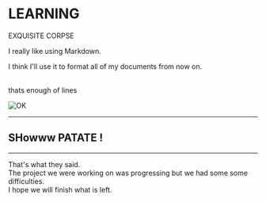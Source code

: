# LEARNING
EXQUISITE CORPSE
<p>I really like using Markdown.</p>

<p>I think I'll use it to format all of my documents from now on.</p>
<br> thats enough of lines </p>

![OK](https://syspro3god.github.io/syspro3god/sajtovi/grupa1/FruljSajt/ragecomic12345.jpg)

-------
## SHowww PATATE !

*******

That's what they said.  
The project we were working on was progressing but we had some some difficulties.  
I hope we will finish what is left.


